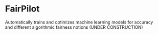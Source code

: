 # FairPilot
Automatically trains and optimizes machine learning models for accuracy and different algorithmic fairness notions (UNDER CONSTRUCTION)

